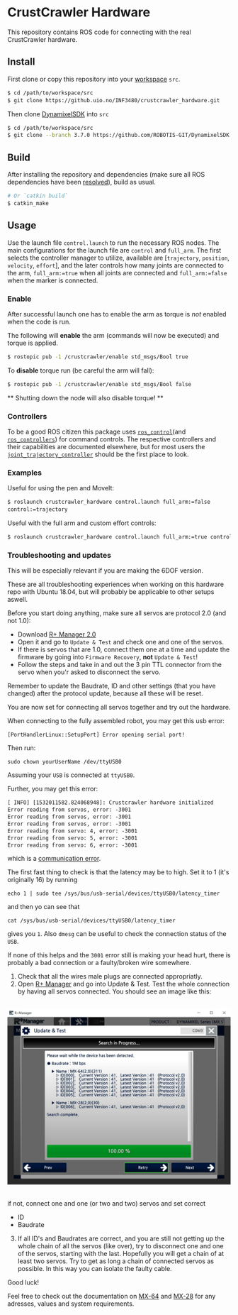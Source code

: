 # CrustCrawler Hardware
This repository contains ROS code for connecting with the real CrustCrawler
hardware.

## Install
First clone or copy this repository into your [workspace][1] `src`.

```bash
$ cd /path/to/workspace/src
$ git clone https://github.uio.no/INF3480/crustcrawler_hardware.git
```

Then clone [DynamixelSDK][2] into `src`

```bash
$ cd /path/to/workspace/src
$ git clone --branch 3.7.0 https://github.com/ROBOTIS-GIT/DynamixelSDK.git
```

## Build
After installing the repository and dependencies (make sure all ROS dependencies
have been [resolved][3]), build as usual.

```bash
# Or `catkin build`
$ catkin_make
```

## Usage
Use the launch file `control.launch` to run the necessary ROS nodes. The main
configurations for the launch file are `control` and `full_arm`. The first
selects the controller manager to utilize, available are [`trajectory`,
`position`, `velocity`, `effort`], and the later controls how many joints are
connected to the arm, `full_arm:=true` when all joints are connected and
`full_arm:=false` when the marker is connected.

### Enable
After successful launch one has to enable the arm as torque is _not_ enabled when
the code is run.

The following will **enable** the arm (commands will now be executed) and torque is
applied.
```bash
$ rostopic pub -1 /crustcrawler/enable std_msgs/Bool true
```

To **disable** torque run (be careful the arm will fall):
```bash
$ rostopic pub -1 /crustcrawler/enable std_msgs/Bool false
```
** Shutting down the node will also disable torque! **

### Controllers
To be a good ROS citizen this package uses [`ros_control`][4](and
[`ros_controllers`][5]) for command controls. The respective controllers and
their capabilities are documented elsewhere, but for most users the
[`joint_trajectory_controller`][6] should be the first place to look.

### Examples
Useful for using the pen and MoveIt:
```bash
$ roslaunch crustcrawler_hardware control.launch full_arm:=false
control:=trajectory
```

Useful with the full arm and custom effort controls:
```bash
$ roslaunch crustcrawler_hardware control.launch full_arm:=true control:=effort
```

[1]: http://wiki.ros.org/catkin/Tutorials/create_a_workspace
[2]: https://github.com/ROBOTIS-GIT/DynamixelSDK/
[3]: http://wiki.ros.org/ROS/Tutorials/rosdep
[4]: http://wiki.ros.org/ros_control
[5]: http://wiki.ros.org/ros_controllers
[6]: http://wiki.ros.org/joint_trajectory_controller?distro=lunar

### Troubleshooting and updates

This will be especially relevant if you are making the 6DOF version.

These are all troubleshooting experiences when working on this hardware repo with Ubuntu 18.04, but will probably be applicable to other setups aswell.

Before you start doing anything, make sure all servos are protocol 2.0 (and not 1.0):
- Download [R+ Manager 2.0](http://www.robotis.us/roboplus2/)
- Open it and go to `Update & Test` and check one and one of the servos.
- If there is servos that are 1.0, connect them one at a time and update the firmware by going into `Firmware Recovery`, __not__ `Update & Test`!
- Follow the steps and take in and out the 3 pin TTL connector from the servo when you'r asked to disconnect the servo.

Remember to update the Baudrate, ID and other settings (that you have changed) after the protocol update, because all these will be reset.

You are now set for connecting all servos together and try out the hardware.

When connecting to the fully assembled robot, you may get this usb error:

```
[PortHandlerLinux::SetupPort] Error opening serial port!
```

Then run:

```
sudo chown yourUserName /dev/ttyUSB0
```
Assuming your `USB` is connected at `ttyUSB0`.

Further, you may get this error:

```
[ INFO] [1532011582.824068948]: Crustcrawler hardware initialized
Error reading from servos, error: -3001
Error reading from servos, error: -3001
Error reading from servos, error: -3001
Error reading from servo: 4, error: -3001
Error reading from servo: 5, error: -3001
Error reading from servo: 6, error: -3001
```

which is a [communication error](https://github.com/ROBOTIS-GIT/DynamixelSDK/blob/master/c%2B%2B/include/dynamixel_sdk/packet_handler.h#L59).

The first fast thing to check is that the latency may be to high. Set it to 1 (it's originally 16) by running

```
echo 1 | sudo tee /sys/bus/usb-serial/devices/ttyUSB0/latency_timer
```

and then yo can see that

```
cat /sys/bus/usb-serial/devices/ttyUSB0/latency_timer
```
gives you `1`. Also `dmesg` can be useful to check the connection status of the `USB`.

If none of this helps and the `3001` error still is making your head hurt, there is probably a bad connection or a faulty/broken wire somewhere.

1. Check that all the wires male plugs are connected appropriatly.
2. Open [R+ Manager](http://emanual.robotis.com/docs/en/software/rplus2/manager/#introduction) and go into Update & Test. Test the whole connection by having all servos connected. You should see an image like this:
<div align="center">
   <br>
  <img src="img/hardware_setup_ready.JPG"><br><br>
</div>

   if not, connect one and one (or two and two) servos and set correct
  - ID
  - Baudrate
3. If all ID's and Baudrates are correct, and you are still not getting up the whole chain of all the servos (like over), try to disconnect one and one of the servos, starting with the last. Hopefully you will get a chain of at least two servos. Try to get as long a chain of connected servos as possible. In this way you can isolate the faulty cable.

Good luck!




Feel free to check out the documentation on [MX-64](http://support.robotis.com/en/product/actuator/dynamixel/mx_series/mx-28%282.0%29.htm) and [MX-28](http://support.robotis.com/en/product/actuator/dynamixel/mx_series/mx-28%282.0%29.htm) for any adresses, values and system requirements.
